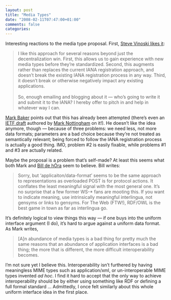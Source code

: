 ```yaml
---
layout: post
title: "Media Types"
date: "2008-02-11T07:47:00+01:00"
comments: false
categories: 
---
```


<p>Interesting reactions to the media type proposal. First, <a href="http://steve.vinoski.net/blog/2008/02/09/decentralized-media-types/">Steve Vinoski likes it</a>:</p>

<blockquote>
<p>I like this approach for several reasons beyond just the decentralization win. First, this allows us to gain experience with new media types before they’re standardized. Second, this augments rather than replaces the current IANA registration approach, and doesn’t break the existing IANA registration process in any way. Third, it doesn’t break or otherwise negatively impact any existing applications.<br /> <br />So, enough emailing and blogging about it — who’s going to write it and submit it to the IANA? I hereby offer to pitch in and help in whatever way I can.</p>
</blockquote>

<p><a href="http://www.markbaker.ca/blog/2008/02/10/media-type-centralization-is-a-feature-not-a-bug/">Mark Baker</a> points out that this has already been attempted (there&#8217;s even an <a href="http://www.potaroo.net/ietf/idref/draft-nottingham-dns-media-tree/">IETF draft</a> authored by <a href="http://www.mnot.net/blog/">Mark Nottingham</a> on it!). He doesn&#8217;t like the idea anymore, though &#8212; because of three problems: we need less, not more data formats; parameters are a bad choice because they&#8217;re not treated as semantically relevant; being forced to follow the IANA registration process is actually a good thing. IMO, problem #2 is easily fixable, while problems #1 and #3 are actually related. </p>

<p>Maybe the proposal is a problem that&#8217;s self-made? At least this seems what both Mark and <a href="http://www.dehora.net/journal/2008/02/10/decentralizing-gensyms/">Bill de hÓra</a> seem to believe. Bill writes:</p>

<blockquote>
<p>Sorry, but &#8216;applicaiton/data-format&#8217; seems to be the same approach to representations as overloaded POST is for protocol actions. It conflates the least meaningful signal with the most general one. It&#8217;s no surprise that a few former WS-* fans are mooting this. If you want to indicate meaning, use intrinsically meaningful interlingua, not gensyms or links to gensyms. For The Web (FTW!), RDF/OWL is the best game in town as far as interlingua go.</p>
</blockquote>

<p>It&#8217;s definitely logical to view things this way &#8212; if one buys into the uniform interface argument (I do), it&#8217;s hard to argue against a uniform data format. As Mark writes,</p>

<blockquote>
<p>[A]n abundance of media types is a bad thing for pretty much the same reasons that an abundance of application interfaces is a bad thing; the more that is different, the more difficult interoperability becomes.</p>
</blockquote>

<p>I&#8217;m not sure yet I believe this. Interoperability isn&#8217;t furthered by having meaningless MIME types such as application/xml, or un-interoperable MIME types invented <em>ad hoc</em>. I find it hard to accept that the only way to achieve interoperability should be by either using something like RDF or defining a full formal standard &#8230; Admittedly, I once felt similarly about this whole uniform interface idea in the first place.</p>


